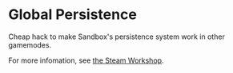 # Global Persistence

Cheap hack to make Sandbox's persistence system work in other gamemodes.

For more infomation, see [the Steam Workshop][workshop].

[gmod]: https://github.com/Facepunch/garrysmod
[workshop]: http://steamcommunity.com/sharedfiles/filedetails/?id=715762890
